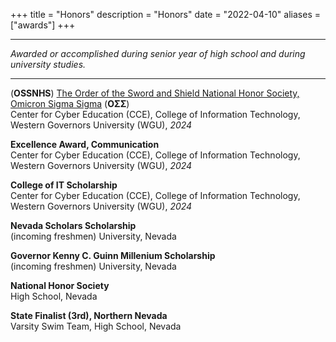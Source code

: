 +++
title = "Honors"
description = "Honors"
date = "2022-04-10"
aliases = ["awards"]
+++

---

*Awarded or accomplished during senior year of high school and during university studies.*

---


(**OSSNHS**) [The Order of the Sword and Shield National Honor Society, Omicron Sigma Sigma](https://www.securityhonorsociety.org/) (**ΟΣΣ**) \
Center for Cyber Education (CCE), College of Information Technology, Western Governors University (WGU), *2024*


**Excellence Award, Communication** \
Center for Cyber Education (CCE), College of Information Technology, Western Governors University (WGU), *2024*


**College of IT Scholarship** \
Center for Cyber Education (CCE), College of Information Technology, Western Governors University (WGU), *2024*


**Nevada Scholars Scholarship** \
(incoming freshmen) University, Nevada


**Governor Kenny C. Guinn Millenium Scholarship** \
(incoming freshmen) University, Nevada


**National Honor Society** \
High School, Nevada


**State Finalist (3rd), Northern Nevada** \
Varsity Swim Team, High School, Nevada
